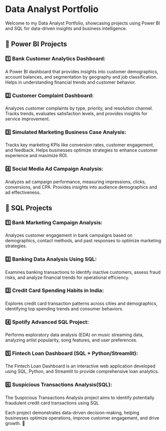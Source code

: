 # Data Analyst Portfolio

Welcome to my Data Analyst Portfolio, showcasing projects using Power BI and SQL for data-driven insights and business intelligence.

## 🔹 Power BI Projects

### 1️⃣ Bank Customer Analytics Dashboard:

A Power BI dashboard that provides insights into customer demographics, account balances, and segmentation by geography and job classification. Helps in understanding financial trends and customer behavior.

### 2️⃣ Customer Complaint Dashboard:

Analyzes customer complaints by type, priority, and resolution channel. Tracks trends, evaluates satisfaction levels, and provides insights for service improvement.

### 3️⃣ Simulated Marketing Business Case Analysis:

Tracks key marketing KPIs like conversion rates, customer engagement, and feedback. Helps businesses optimize strategies to enhance customer experience and maximize ROI.

### 4️⃣ Social Media Ad Campaign Analysis:

Analyzes ad campaign performance, measuring impressions, clicks, conversions, and CPA. Provides insights into audience demographics and ad effectiveness.

## 🔹 SQL Projects

### 1️⃣ Bank Marketing Campaign Analysis:

Analyzes customer engagement in bank campaigns based on demographics, contact methods, and past responses to optimize marketing strategies.

### 2️⃣ Banking Data Analysis Using SQL:

Examines banking transactions to identify inactive customers, assess fraud risks, and analyze financial trends for operational efficiency.

### 3️⃣ Credit Card Spending Habits in India:

Explores credit card transaction patterns across cities and demographics, identifying top spending trends and consumer behaviors.

### 4️⃣ Spotify Advanced SQL Project:

Performs exploratory data analysis (EDA) on music streaming data, analyzing artist popularity, song features, and user preferences.

### 5️⃣ Fintech Loan Dashboard (SQL + Python/Streamlit):

The Fintech Loan Dashboard is an interactive web application developed using SQL, Python, and Streamlit to provide comprehensive loan analytics. 


### 6️⃣  Suspicious Transactions Analysis(SQL):

The Suspicious Transactions Analysis project aims to identify potentially fraudulent credit card transactions using SQL











Each project demonstrates data-driven decision-making, helping businesses optimize operations, improve customer engagement, and drive growth. 🚀
